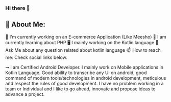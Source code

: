 ### Hi there 👋

💫 About Me:
----------------------------------------------------------------------------------------

🛒 I'm currently working on an E-commerce Application (Like Meesho)
👩 I am currently learning about PHP
🖥️ I mainly working on the Kotlin language
💬 Ask Me about any question related about kotlin language
📫 How to reach me: Check social links below.


➞ I am Certified Android Developer. I mainly work on Mobile applications in Kotlin Language. Good ability to transcribe any Ul on android, good command of modern tools/technologies in android development, meticulous and respect the rules of good development. I have no problem working in a team or Individual and I like to go ahead, innovate and propose ideas to advance a project.
